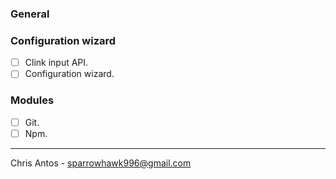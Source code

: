 ### General

### Configuration wizard
- [ ] Clink input API.
- [ ] Configuration wizard.

### Modules
- [ ] Git.
- [ ] Npm.

---
Chris Antos - sparrowhawk996@gmail.com
